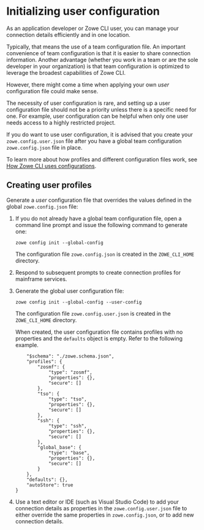 # Initializing user configuration

As an application developer or Zowe CLI user, you can manage your connection details efficiently and in one location.

Typically, that means the use of a team configuration file. An important convenience of team configuration is that it is easier to share connection information. Another advantage (whether you work in a team or are the sole developer in your organization) is that team configuration is optimized to leverage the broadest capabilities of Zowe CLI.

However, there might come a time when applying your own *user* configuration file could make sense.

The necessity of user configuration is rare, and setting up a user configuration file should not be a priority unless there is a specific need for one. For example, user configuration can be helpful when only one user needs access to a highly restricted project.

If you do want to use user configuration, it is advised that you create your `zowe.config.user.json` file after you have a global team configuration `zowe.config.json` file in place.

To learn more about how profiles and different configuration files work, see [How Zowe CLI uses configurations](../user-guide/cli-using-understand-profiles-configs.md).

## Creating user profiles

Generate a *user* configuration file that overrides the values defined in the global `zowe.config.json` file:

1. If you do not already have a global team configuration file, open a command line prompt and issue the following command to generate one:

    ```
    zowe config init --global-config
    ```

    The configuration file `zowe.config.json` is created in the `ZOWE_CLI_HOME` directory.


2. Respond to subsequent prompts to create connection profiles for mainframe services.

3. Generate the global user configuration file:

    ```
    zowe config init --global-config --user-config
    ```

    The configuration file `zowe.config.user.json` is created in the `ZOWE_CLI_HOME` directory.

    When created, the user configuration file contains profiles with no properties and the `defaults` object is empty. Refer to the following example.

    ```{
        "$schema": "./zowe.schema.json",
        "profiles": {
            "zosmf": {
                "type": "zosmf",
                "properties": {},
                "secure": []
            },
            "tso": {
                "type": "tso",
                "properties": {},
                "secure": []
            },
            "ssh": {
                "type": "ssh",
                "properties": {},
                "secure": []
            },
            "global_base": {
                "type": "base",
                "properties": {},
                "secure": []
            }
        },
        "defaults": {},
        "autoStore": true
    }

    ```

4. Use a text editor or IDE (such as Visual Studio Code) to add your connection details as properties in the `zowe.config.user.json` file to either override the same properties in `zowe.config.json`, or to add new connection details.
